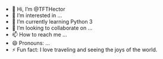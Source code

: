 - 👋 Hi, I’m @TFTHector
- 👀 I’m interested in ...
- 🌱 I’m currently learning Python 3
- 💞️ I’m looking to collaborate on ...
- 📫 How to reach me ...
- 😄 Pronouns: ...
- ⚡ Fun fact: I love traveling and seeing the joys of the world.

<!---
TFTHector/TFTHector is a ✨ special ✨ repository because its `README.md` (this file) appears on your GitHub profile.
You can click the Preview link to take a look at your changes.
--->

